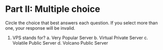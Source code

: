 # Part II: Multiple choice

Circle the choice that best answers each question. If you select more than one, your response will be invalid.

1. VPS stands for?
   a. Very Popular Server
   b. Virtual Private Server
   c. Volatile Public Server
   d. Volcano Public Server
